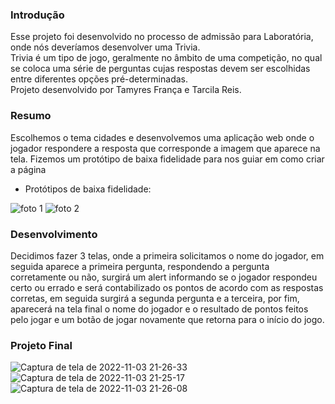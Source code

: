 ### Introdução

Esse projeto foi desenvolvido no processo de admissão para Laboratória, onde nós deveríamos desenvolver uma Trivia.<br>
Trivia é um tipo de jogo, geralmente no âmbito de uma competição, no qual se coloca uma série de perguntas cujas respostas devem ser escolhidas entre diferentes opções pré-determinadas. <br>
Projeto desenvolvido por Tamyres França e Tarcila Reis.



### Resumo
Escolhemos o tema cidades e desenvolvemos uma aplicação web onde o jogador respondere a resposta que corresponde a imagem que aparece na tela.
Fizemos um protótipo de baixa fidelidade para nos guiar em como criar a página

- Protótipos de baixa fidelidade:

![foto 1](https://user-images.githubusercontent.com/104659395/199863328-5370f849-1939-436f-b163-d0bcc0f57f80.png)
![foto 2](https://user-images.githubusercontent.com/104659395/199863416-15e8dc4b-7381-43ff-a988-c3985d8ec084.png)


### Desenvolvimento

Decidimos fazer 3 telas, onde a primeira solicitamos o nome do jogador, em seguida aparece a primeira pergunta, respondendo a pergunta corretamente ou não, surgirá um alert informando se o jogador respondeu certo ou errado e será contabilizado os pontos de acordo com as respostas corretas, em seguida surgirá a segunda pergunta e a terceira, por fim, aparecerá na tela final o nome do jogador e o resultado de pontos feitos pelo jogar e um botão de jogar novamente que retorna para o início do jogo.

### Projeto Final

![Captura de tela de 2022-11-03 21-26-33](https://user-images.githubusercontent.com/104659395/199864077-c022f0a2-f854-46c2-b0f3-14e21df42f02.png)
![Captura de tela de 2022-11-03 21-25-17](https://user-images.githubusercontent.com/104659395/199864097-bc5b3af9-027c-4c4f-bd7e-40381930955e.png)
![Captura de tela de 2022-11-03 21-26-08](https://user-images.githubusercontent.com/104659395/199864113-ea5763e4-e603-44c6-988e-d4578e362eca.png)




